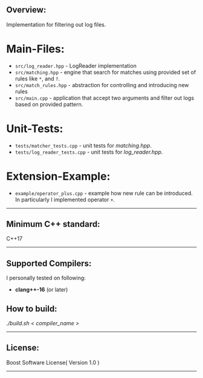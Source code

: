 ## Overview:

  

Implementation for filtering out log files. 
  

# Main-Files:

  
- `src/log_reader.hpp` - LogReader implementation
- `src/matching.hpp` - engine that search for matches using provided set of rules like `*`, and `?`.
- `src/match_rules.hpp` - abstraction for controlling and introducing new rules
- `src/main.cpp` - application that accept two arguments and filter out logs based on provided pattern.
   
# Unit-Tests:

- `tests/matcher_tests.cpp` - unit tests for _matching.hpp_.
- `tests/log_reader_tests.cpp` - unit tests for _log_reader.hpp_.

# Extension-Example:

- `example/operator_plus.cpp` - example how new rule can be introduced. In particularly I implemented operator `+`.





_______________

  

## Minimum C++ standard:

C++17

_______________

  

## Supported Compilers:

  
I personally tested on following:

-  **clang++\-16** (or later)
  

## How to build:

 

*./build.sh < compiler_name >*

_______________

## License:

Boost Software License( Version 1.0 )

_______________